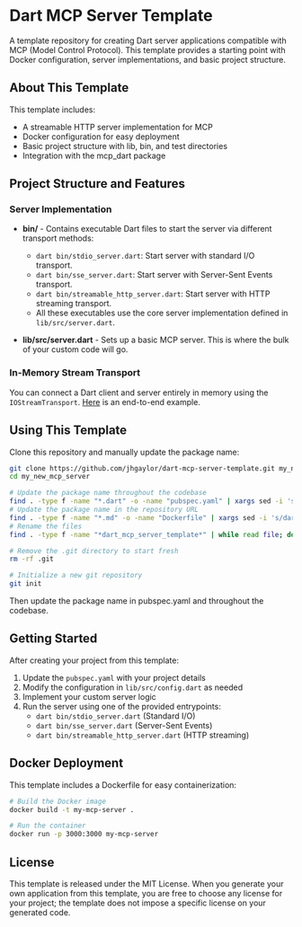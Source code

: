 # Dart MCP Server Template

A template repository for creating Dart server applications compatible with MCP (Model Control Protocol). This template provides a starting point with Docker configuration, server implementations, and basic project structure.

## About This Template

This template includes:
- A streamable HTTP server implementation for MCP
- Docker configuration for easy deployment
- Basic project structure with lib, bin, and test directories
- Integration with the mcp_dart package

## Project Structure and Features

### Server Implementation
- **bin/** - Contains executable Dart files to start the server via different transport methods:
  - `dart bin/stdio_server.dart`: Start server with standard I/O transport.
  - `dart bin/sse_server.dart`: Start server with Server-Sent Events transport.
  - `dart bin/streamable_http_server.dart`: Start server with HTTP streaming transport.
  - All these executables use the core server implementation defined in `lib/src/server.dart`.

- **lib/src/server.dart** - Sets up a basic MCP server. This is where the bulk of your custom code will go.

### In-Memory Stream Transport
You can connect a Dart client and server entirely in memory using the `IOStreamTransport`. [Here](https://github.com/leehack/mcp_dart/blob/main/example/iostream-client-server/simple.dart) is an end-to-end example.

## Using This Template

Clone this repository and manually update the package name:

```bash
git clone https://github.com/jhgaylor/dart-mcp-server-template.git my_new_mcp_server
cd my_new_mcp_server

# Update the package name throughout the codebase
find . -type f -name "*.dart" -o -name "pubspec.yaml" | xargs sed -i 's/dart_mcp_server_template/my_new_mcp_server/g'
# Update the package name in the repository URL
find . -type f -name "*.md" -o -name "Dockerfile" | xargs sed -i 's/dart-mcp-server-template/my-new-mcp-server/g'
# Rename the files
find . -type f -name "*dart_mcp_server_template*" | while read file; do mv "$file" "${file//dart_mcp_server_template/my_new_mcp_server}"; done

# Remove the .git directory to start fresh
rm -rf .git

# Initialize a new git repository
git init
```

Then update the package name in pubspec.yaml and throughout the codebase.

## Getting Started

After creating your project from this template:

1. Update the `pubspec.yaml` with your project details
2. Modify the configuration in `lib/src/config.dart` as needed
3. Implement your custom server logic
4. Run the server using one of the provided entrypoints:
   - `dart bin/stdio_server.dart` (Standard I/O)
   - `dart bin/sse_server.dart` (Server-Sent Events)
   - `dart bin/streamable_http_server.dart` (HTTP streaming)

## Docker Deployment

This template includes a Dockerfile for easy containerization:

```bash
# Build the Docker image
docker build -t my-mcp-server .

# Run the container
docker run -p 3000:3000 my-mcp-server
```

## License

This template is released under the MIT License. When you generate your own application from this template, you are free to choose any license for your project; the template does not impose a specific license on your generated code.


